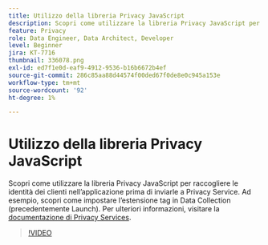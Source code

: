 ```yaml
---
title: Utilizzo della libreria Privacy JavaScript
description: Scopri come utilizzare la libreria Privacy JavaScript per raccogliere le identità dei clienti nell’applicazione prima di inviarle a Privacy Service. Ad esempio, scopri come impostare l’estensione tag in Data Collection (precedentemente Launch).
feature: Privacy
role: Data Engineer, Data Architect, Developer
level: Beginner
jira: KT-7716
thumbnail: 336078.png
exl-id: ed7f1e0d-eaf9-4912-9536-b16b6672b4ef
source-git-commit: 286c85aa88d44574f00ded67f0de8e0c945a153e
workflow-type: tm+mt
source-wordcount: '92'
ht-degree: 1%

---
```



# Utilizzo della libreria Privacy JavaScript

Scopri come utilizzare la libreria Privacy JavaScript per raccogliere le identità dei clienti nell’applicazione prima di inviarle a Privacy Service. Ad esempio, scopri come impostare l’estensione tag in Data Collection (precedentemente Launch). Per ulteriori informazioni, visitare la [documentazione di Privacy Services](https://experienceleague.adobe.com/docs/experience-platform/privacy/home.html?lang=it).

>[!VIDEO](https://video.tv.adobe.com/v/336078?learn=on&enablevpops)
